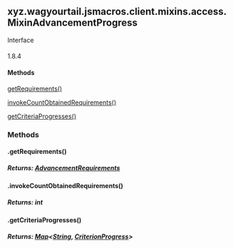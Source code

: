 

xyz.wagyourtail.jsmacros.client.mixins.access.MixinAdvancementProgress
----------------------------------------------------------------------

Interface
#### 

1.8.4

#### Methods

[getRequirements()](#getRequirements-)


[invokeCountObtainedRequirements()](#invokeCountObtainedRequirements-)


[getCriteriaProgresses()](#getCriteriaProgresses-)



### Methods

#### .getRequirements()


##### Returns: [AdvancementRequirements](https://wagyourtail.xyz/Projects/MinecraftMappingViewer/App?mapping=INTERMEDIARY,YARN&version=1.20.5&search=net/minecraft/advancement/AdvancementRequirements)



#### .invokeCountObtainedRequirements()


##### Returns: int



#### .getCriteriaProgresses()


##### Returns: [Map](https://docs.oracle.com/javase/8/docs/api/index.html?java/util/Map.html)<[String](https://docs.oracle.com/javase/8/docs/api/index.html?java/lang/String.html), [CriterionProgress](https://wagyourtail.xyz/Projects/MinecraftMappingViewer/App?mapping=INTERMEDIARY,YARN&version=1.20.5&search=net/minecraft/advancement/criterion/CriterionProgress)>




